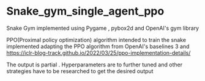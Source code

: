 # Snake_gym_single_agent_ppo

Snake Gym implemented using Pygame , pybox2d and OpenAI's gym library

PPO(Proximal policy optimization) algorithm intended to train the snake  implemented adapting the PPO algorithm from OpenAI's baselines 3 and
https://iclr-blog-track.github.io/2022/03/25/ppo-implementation-details/ 

The output is partial . Hyperparameters are to further tuned and other strategies have to be researched to get the desired output 

